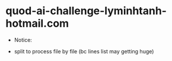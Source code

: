 # quod-ai-challenge-lyminhtanh-hotmail.com
* Notice:
- split to process file by file (bc lines list may getting huge)